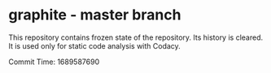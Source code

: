 # graphite - master branch

This repository contains frozen state of the repository.
Its history is cleared. It is used only for static code
analysis with Codacy.

Commit Time: 1689587690